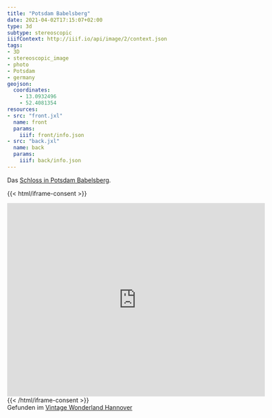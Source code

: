 ```yaml
---
title: "Potsdam Babelsberg"
date: 2021-04-02T17:15:07+02:00
type: 3d
subtype: stereoscopic
iiifContext: http://iiif.io/api/image/2/context.json
tags:
- 3D
- stereoscopic_image
- photo
- Potsdam
- germany
geojson:
  coordinates:
    - 13.0932496
    - 52.4081354
resources:
- src: "front.jxl"
  name: front
  params:
    iiif: front/info.json
- src: "back.jxl"
  name: back
  params:
    iiif: back/info.json
---
```


Das [Schloss in Potsdam Babelsberg](https://de.wikipedia.org/wiki/Schloss_Babelsberg).

<!--more-->

{{< html/iframe-consent >}}
<iframe src="https://www.google.de/maps/@52.4081354,13.0932496,3a,75y,139.09h,100.87t/data=!3m8!1e1!3m6!1sAF1QipP0EJj1p68IrXbd5QvCMAsOKdyQS3HUoGFXCGUt!2e10!3e11!6shttps:%2F%2Flh5.googleusercontent.com%2Fp%2FAF1QipP0EJj1p68IrXbd5QvCMAsOKdyQS3HUoGFXCGUt%3Dw203-h100-k-no-pi-0-ya263.0271-ro0-fo100!7i8192!8i4096?entry=ttu" width="600" height="450" style="border:0;" allowfullscreen="" loading="lazy"></iframe>
{{< /html/iframe-consent >}}

<div class="source">Gefunden im <a href="https://www.facebook.com/vintagebythesea">Vintage Wonderland Hannover</a></div>
